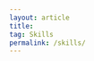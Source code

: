 ```yaml
---
layout: article
title:
tag: Skills
permalink: /skills/
---
```


<html>
    <head>
        <style>
        .paragraph-wide{
            width: 800px;
            text-align: justify;
            font-family: Georgia;
            font-size: 18px;
            word-spacing: -0.5px;
        }        
        .paragraph-list{
            width: 700px;
            text-align: justify;
            font-family: Georgia;
            font-size: 16px;
        }               
        .skill-list{
            font-family: Georgia;
            font-size: 18px;
            font-weight: bold;
        }                        

        </style>
        </head>

<body>

<h2>Five skills that define me</h2>
<ol type = "1">
<li class="skill-list"><a href="#skill1">Highly adaptable skillset</a></li>
<li class="skill-list"><a href="#skill2">Ability to become an expert</a></li>
<li class="skill-list"><a href="#skill3">Not being scared when nothing works</a></li>
<li class="skill-list"><a href="#skill4">Accepting to be wrong</a></li>
<li class="skill-list"><a href="#skill5">Being a solid team mate</a></li>
</ol>

<!-- <a href="#skill5">Link Text</a> -->

<h4>1. <a name="skill1">Highly adaptable skillset</a></h4>

<p class="paragraph-wide">
I designed my professional path in a way that allowed me to satisfy my curiosity, my passion to learn, and desire to encounter new environments. By doing so, I also proved my ability to quickly adapt and succeed in a broad range of diverse challenging conditions. Here are some examples:

<ul>
<li class="paragraph-list">Earned my MSc in Electrical Engineering from Télécom Paris (2007).</li>
<li class="paragraph-list">Traveled on my own through <a href="https://en.wikipedia.org/wiki/Mentawai_Islands_Regency">remote archipelagos</a> in Indonesia for 7 months to surf some of the best waves in the world (2007).</li>
<li class="paragraph-list">Worked in financial markets for J.P. Morgan in London, selling and buying interest-rate derivative products for hedge funds throughout the 2008 financial crisis (2007-2010).</li>
<li class="paragraph-list">Obtained a scholarship to pursue a thesis-based MSc in Geophysics from the Colorado School of Mines (2011-2013), where I maintained a 4.0 GPA.</li>
<li class="paragraph-list">Was accepted to the Geophysics Ph.D. program at Stanford University (2013).</li>
<li class="paragraph-list">Won the award for <a href="https://sep.sites.stanford.edu/guillaume-barnier-receives-award-best-student-paper-presented-seg-2019-annual-meeting">Best Student Paper</a> Presented at SEG 2019 Annual Meeting for my Ph.D. <a href="/fwime">thesis work</a>.</li>
<li class="paragraph-list">Developed expertise in Machine Learning and led a <a href="/ctp-project">Deep Learning project</a> in collaboration with the Stanford School of Medicine focusing on stroke imaging (2020-2021).</li>
</ul>
</p>

<h4>2. <a name="skill2">Ability to become an expert</a></h4>
<p class="paragraph-wide">
I enjoy tackling new quantitative and technical problems that have practical applications. To achieve my goals, I fully commit to become the best I can be. My detailed-oriented mindset and competitiveness drive me to go in depth on all topics/activities that I focus on. From research problems to trail-running races, I enjoy the training and preparation that may lead to success.
</p>

<h4>3. <a name="skill3">Not being scared when nothing works</a></h4>
<p class="paragraph-wide">
From a research perspective, I learned how to deal with uncomfortable and challenging situations where success is not guaranteed. In fact, in research, nothing ever works the first time (unless you are a genius or/and lucky). I believe the key is to (1) accept this fact, and (2) break down the problem into smaller subproblems, fix them with simple solutions, and gradually increase the complexity of the solutions.
</p>

<h4>4. <a name="skill4">Accepting to be wrong</a></h4>
<p class="paragraph-wide">
This is the only approach to move forward in research (and I guess in life). I am not afraid to admit when I don't know (which occurs most of the time), and I try to find ways to challenge my ideas and detect all the possible flaws in my reasoning. This approach can be mentally exhausting (it hurts to realize you are totally wrong most of the time) but I believe it is very helpful to achieve anything useful.
</p>


<h4>5. <a name="skill5">Being a solid team mate</a></h4>
<p class="paragraph-wide">
Fitting within an efficient team and contributing to its success is an amazing feeling and a very powerful tool. In fact, most of my professional achievements - especially my Ph.D. - could not have been done without teamwork, as I explain <a href="/eg">here</a>.
</p>
</body>
</html>
